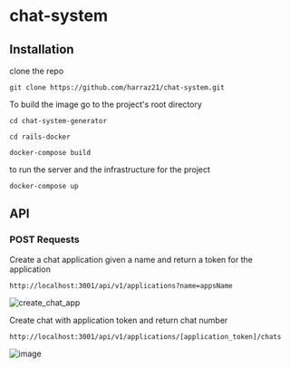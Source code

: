 # chat-system

## Installation
clone the repo
```
git clone https://github.com/harraz21/chat-system.git
```
To build the image go to the project's root directory
```
cd chat-system-generator
```
```
cd rails-docker
```

``` 
docker-compose build
```

to run the server and the infrastructure for the project

```
docker-compose up
```

## API 

### POST Requests

Create a chat application given a name and return a token for the application

```
http://localhost:3001/api/v1/applications?name=appsName
```


![create_chat_app](https://user-images.githubusercontent.com/35659954/200765306-46d00148-3d72-464e-a81e-87cd890622f2.png)

Create chat with application token and return chat number
```
http://localhost:3001/api/v1/applications/[application_token]/chats
```
![image](https://user-images.githubusercontent.com/35659954/200928255-e1a37c7e-f63e-456b-841e-499ea698a6ec.png)
